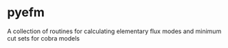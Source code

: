 # pyefm
A collection of routines for calculating elementary flux modes and minimum cut sets for cobra models
